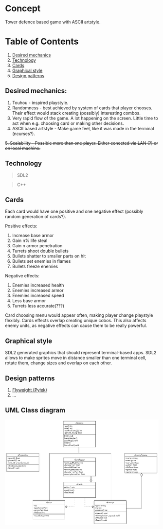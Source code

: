 # Concept
Tower defence based game with ASCII artstyle.

# Table of Contents
1. [Desired mechanics](#Desired-mechanics:)
2. [Technology](#Technology)
3. [Cards](#Cards)
4. [Graphical style](#graphical-style)
5. [Design patterns](#design-patterns)

## Desired mechanics:
1. Touhou - inspired playstyle.
2. Randomness - best achieved by system of cards that player chooses. Their effect would stack creating (possibly) interesting combos.
3. Very rapid flow of the game. A lot happening on the screen. Little time to act when e.g. choosing card or making other decisions.
4. ASCII based artstyle - Make game feel, like it was made in the terminal (ncurses?).

<del>5. Scalability - Possible more than one player. Either conected via LAN (?) or on local machine.
## Technology
>SDL2
  
>C++
## Cards
Each card would have one positive and one negative effect (possibly random generation of cards?).

Positive effects:
1. Increase base armor
2. Gain n% life steal
3. Gain n armor penetration
4. Turrets shoot double bullets
5. Bullets shatter to smaller parts on hit
6. Bullets set enemies in flames
7. Bullets freeze enemies

Negative effects:
1. Enemies increased health
2. Enemies increased armor
3. Enemies increased speed
4. Less base armor
5. Turrets less accurate(???)

Card choosing menu would appear often, making player change playstyle flexibly.
Cards effects overlap creating unique cobos. This also affects enemy units, as negative effects can cause them to be really powerful.
## Graphical style
SDL2 generated graphics that should represent terminal-based apps. SDL2 allows to make sprites move in distance smaller than one terminal cell, rotate them, change sizes and overlap on each other.
## Design patterns
1. [Flyweight (Pyłek)](#https://refactoring.guru/pl/design-patterns/flyweight)
2. ...

## UML Class diagram
![UML Class Diagram image](/assets/UML_Diagram_sketch.png)
